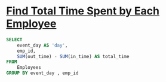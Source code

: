 # [Find Total Time Spent by Each Employee](https://leetcode.com/problems/find-total-time-spent-by-each-employee/)

```sql
SELECT
    event_day AS 'day',
    emp_id,
    SUM(out_time) - SUM(in_time) AS total_time
FROM
    Employees 
GROUP BY event_day , emp_id
```